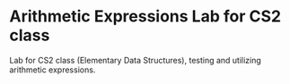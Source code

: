 # Arithmetic Expressions Lab for CS2 class

Lab for CS2 class (Elementary Data Structures), testing and utilizing arithmetic expressions.
